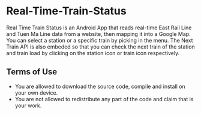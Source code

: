 # Real-Time-Train-Status
Real Time Train Status is an Android App that reads real-time East Rail Line and Tuen Ma Line data from a website, then mapping it into a Google Map. You can select a station or a specific train by picking in the menu. The Next Train API is also embeded so that you can check the next train of the station and train load by clicking on the station icon or train icon respectively.

## Terms of Use
- You are allowed to download the source code, compile and install on your own device.
- You are not allowed to redistribute any part of the code and claim that is your work.
